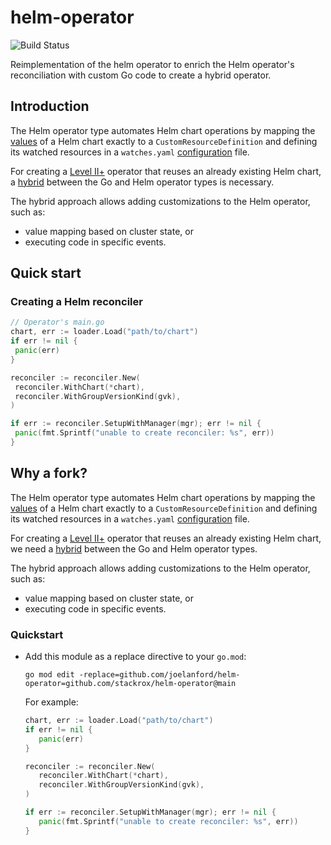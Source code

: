 # helm-operator

![Build Status](https://github.com/stackrox/helm-operator/workflows/CI/badge.svg?branch=main)

Reimplementation of the helm operator to enrich the Helm operator's reconciliation with custom Go code to create a 
hybrid operator.

## Introduction

The Helm operator type automates Helm chart operations
by mapping the [values](https://helm.sh/docs/chart_template_guide/values_files/) of a Helm chart exactly to a 
`CustomResourceDefinition` and defining its watched resources in a `watches.yaml` 
[configuration](https://sdk.operatorframework.io/docs/building-operators/helm/tutorial/#watch-the-nginx-cr) file.

For creating a [Level II+](https://sdk.operatorframework.io/docs/advanced-topics/operator-capabilities/operator-capabilities/) operator 
that reuses an already existing Helm chart, a [hybrid](https://github.com/operator-framework/operator-sdk/issues/670)
between the Go and Helm operator types is necessary.

The hybrid approach allows adding customizations to the Helm operator, such as:
- value mapping based on cluster state, or 
- executing code in specific events.

## Quick start

### Creating a Helm reconciler

```go
// Operator's main.go
chart, err := loader.Load("path/to/chart")
if err != nil {
 panic(err)
}

reconciler := reconciler.New(
 reconciler.WithChart(*chart),
 reconciler.WithGroupVersionKind(gvk),
)

if err := reconciler.SetupWithManager(mgr); err != nil {
 panic(fmt.Sprintf("unable to create reconciler: %s", err))
}
```

## Why a fork?

The Helm operator type automates Helm chart operations
by mapping the [values](https://helm.sh/docs/chart_template_guide/values_files/) of a Helm chart exactly to a 
`CustomResourceDefinition` and defining its watched resources in a `watches.yaml` 
[configuration](https://sdk.operatorframework.io/docs/building-operators/helm/tutorial/#watch-the-nginx-cr) file.

For creating a [Level II+](https://sdk.operatorframework.io/docs/advanced-topics/operator-capabilities/operator-capabilities/) operator 
that reuses an already existing Helm chart, we need a [hybrid](https://github.com/operator-framework/operator-sdk/issues/670)
between the Go and Helm operator types.

The hybrid approach allows adding customizations to the Helm operator, such as:
- value mapping based on cluster state, or 
- executing code in specific events.

### Quickstart

- Add this module as a replace directive to your `go.mod`:

  ```
  go mod edit -replace=github.com/joelanford/helm-operator=github.com/stackrox/helm-operator@main
  ```

  For example:

  ```go
  chart, err := loader.Load("path/to/chart")
  if err != nil {
     panic(err)
  }

  reconciler := reconciler.New(
     reconciler.WithChart(*chart),
     reconciler.WithGroupVersionKind(gvk),
  )

  if err := reconciler.SetupWithManager(mgr); err != nil {
     panic(fmt.Sprintf("unable to create reconciler: %s", err))
  }
  ```

